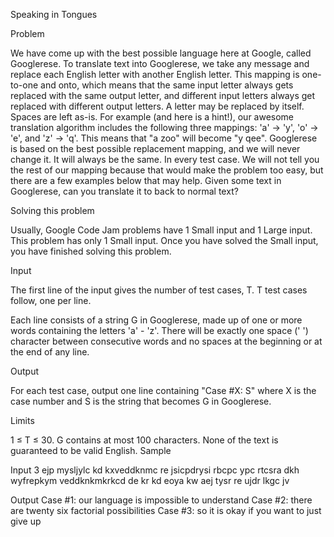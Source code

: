 Speaking in Tongues

Problem

We have come up with the best possible language here at Google, called Googlerese. To translate text into Googlerese, we take any message and replace each English letter with another English letter. This mapping is one-to-one and onto, which means that the same input letter always gets replaced with the same output letter, and different input letters always get replaced with different output letters. A letter may be replaced by itself. Spaces are left as-is.
For example (and here is a hint!), our awesome translation algorithm includes the following three mappings: 'a' -> 'y', 'o' -> 'e', and 'z' -> 'q'. This means that "a zoo" will become "y qee".
Googlerese is based on the best possible replacement mapping, and we will never change it. It will always be the same. In every test case. We will not tell you the rest of our mapping because that would make the problem too easy, but there are a few examples below that may help.
Given some text in Googlerese, can you translate it to back to normal text?

Solving this problem

Usually, Google Code Jam problems have 1 Small input and 1 Large input. This problem has only 1 Small input. Once you have solved the Small input, you have finished solving this problem.

Input

The first line of the input gives the number of test cases, T. T test cases follow, one per line.

Each line consists of a string G in Googlerese, made up of one or more words containing the letters 'a' - 'z'. There will be exactly one space (' ') character between consecutive words and no spaces at the beginning or at the end of any line.

Output

For each test case, output one line containing "Case #X: S" where X is the case number and S is the string that becomes G in Googlerese.

Limits

1 ≤ T ≤ 30.
G contains at most 100 characters.
None of the text is guaranteed to be valid English.
Sample

Input
3
ejp mysljylc kd kxveddknmc re jsicpdrysi
rbcpc ypc rtcsra dkh wyfrepkym veddknkmkrkcd
de kr kd eoya kw aej tysr re ujdr lkgc jv


Output
Case #1: our language is impossible to understand
Case #2: there are twenty six factorial possibilities
Case #3: so it is okay if you want to just give up
